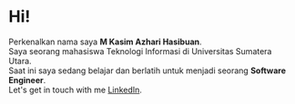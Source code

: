 # Hi!

Perkenalkan nama saya **M Kasim Azhari Hasibuan**.  
Saya seorang mahasiswa Teknologi Informasi di Universitas Sumatera Utara.  
Saat ini saya sedang belajar dan berlatih untuk menjadi seorang **Software Engineer**.  
Let's get in touch with me [LinkedIn](https://www.linkedin.com/in/kasim-azhari-5b9131286/). 

